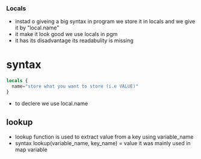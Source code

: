 ### Locals
* instad o giveing a big syntax in program we store it in locals and we give it by "local.name"
* it make it look good we use locals in pgm 
* it has its disadvantage its readabulity is missing
# syntax
```terraform
locals {
  name="store what you want to store (i.e VALUE)"
}
```
* to declere we use local.name
## lookup
* lookup function is used to extract value from a key using variable_name
* syntax lookup(variable_name, key_name) = value it was mainly used in map variable
